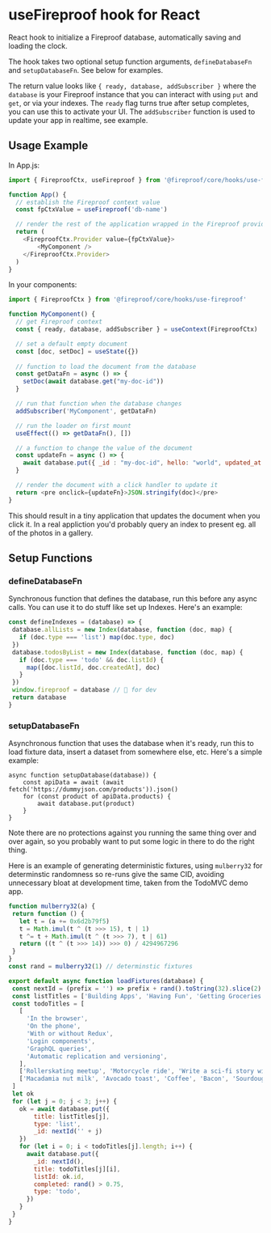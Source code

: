 # useFireproof hook for React

 React hook to initialize a Fireproof database, automatically saving and loading the clock.
 
 The hook takes two optional setup function arguments, `defineDatabaseFn` and `setupDatabaseFn`. See below for examples.
 
The return value looks like `{ ready, database, addSubscriber }` where the `database` is your Fireproof instance that you can interact with using `put` and `get`, or via your indexes. The `ready` flag turns true after setup completes, you can use this to activate your UI. The `addSubscriber` function is used to update your app in realtime, see example. 

## Usage Example

In App.js:

```js
import { FireproofCtx, useFireproof } from '@fireproof/core/hooks/use-fireproof'

function App() {
  // establish the Fireproof context value
  const fpCtxValue = useFireproof('db-name')

  // render the rest of the application wrapped in the Fireproof provider
  return (
    <FireproofCtx.Provider value={fpCtxValue}>
        <MyComponent />
    </FireproofCtx.Provider>
  )
}
```

In your components:

```js
import { FireproofCtx } from '@fireproof/core/hooks/use-fireproof'

function MyComponent() {
  // get Fireproof context
  const { ready, database, addSubscriber } = useContext(FireproofCtx)

  // set a default empty document
  const [doc, setDoc] = useState({})
  
  // function to load the document from the database
  const getDataFn = async () => {
    setDoc(await database.get("my-doc-id"))
  }

  // run that function when the database changes
  addSubscriber('MyComponent', getDataFn)

  // run the loader on first mount
  useEffect(() => getDataFn(), [])

  // a function to change the value of the document
  const updateFn = async () => {
    await database.put({ _id : "my-doc-id", hello: "world", updated_at: new Date()})
  }

  // render the document with a click handler to update it
  return <pre onclick={updateFn}>JSON.stringify(doc)</pre>
}
```

This should result in a tiny application that updates the document when you click it. In a real appliction you'd probably query an index to present eg. all of the photos in a gallery.

## Setup Functions

### defineDatabaseFn 
 
 Synchronous function that defines the database, run this before any async calls. You can use it to do stuff like set up Indexes. Here's an example:

 ```js
 const defineIndexes = (database) => {
  database.allLists = new Index(database, function (doc, map) {
    if (doc.type === 'list') map(doc.type, doc)
  })
  database.todosByList = new Index(database, function (doc, map) {
    if (doc.type === 'todo' && doc.listId) {
      map([doc.listId, doc.createdAt], doc)
    }
  })
  window.fireproof = database // 🤫 for dev
  return database
}
 ```

### setupDatabaseFn

 Asynchronous function that uses the database when it's ready, run this to load fixture data, insert a dataset from somewhere else, etc. Here's a simple example:


```
async function setupDatabase(database)) {
    const apiData = await (await fetch('https://dummyjson.com/products')).json()
    for (const product of apiData.products) {
        await database.put(product)
    }  
}
```

Note there are no protections against you running the same thing over and over again, so you probably want to put some logic in there to do the right thing.

Here is an example of generating deterministic fixtures, using `mulberry32` for determinstic randomness so re-runs give the same CID, avoiding unnecessary bloat at development time, taken from the TodoMVC demo app.

 ```js
 function mulberry32(a) {
  return function () {
    let t = (a += 0x6d2b79f5)
    t = Math.imul(t ^ (t >>> 15), t | 1)
    t ^= t + Math.imul(t ^ (t >>> 7), t | 61)
    return ((t ^ (t >>> 14)) >>> 0) / 4294967296
  }
}
const rand = mulberry32(1) // determinstic fixtures

export default async function loadFixtures(database) {
  const nextId = (prefix = '') => prefix + rand().toString(32).slice(2)
  const listTitles = ['Building Apps', 'Having Fun', 'Getting Groceries']
  const todoTitles = [
    [
      'In the browser',
      'On the phone',
      'With or without Redux',
      'Login components',
      'GraphQL queries',
      'Automatic replication and versioning',
    ],
    ['Rollerskating meetup', 'Motorcycle ride', 'Write a sci-fi story with ChatGPT'],
    ['Macadamia nut milk', 'Avocado toast', 'Coffee', 'Bacon', 'Sourdough bread', 'Fruit salad'],
  ]
  let ok
  for (let j = 0; j < 3; j++) {
    ok = await database.put({ 
        title: listTitles[j], 
        type: 'list', 
        _id: nextId('' + j) 
    })
    for (let i = 0; i < todoTitles[j].length; i++) {
      await database.put({
        _id: nextId(),
        title: todoTitles[j][i],
        listId: ok.id,
        completed: rand() > 0.75,
        type: 'todo',
      })
    }
  }
}
 ```

 